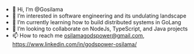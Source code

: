 - 👋 Hi, I’m @Gosilama
- 👀 I’m interested in software engineering and its undulating landscape
- 🌱 I’m currently learning how to build distributed systems in GoLang
- 💞️ I’m looking to collaborate on NodeJs, TypeScript, and Java projects
- 📫 How to reach me osilamagodspower@gmail.com, https://www.linkedin.com/in/godspower-osilama/

<!---
Gosilama/Gosilama is a ✨ special ✨ repository because its `README.md` (this file) appears on your GitHub profile.
You can click the Preview link to take a look at your changes.
--->
